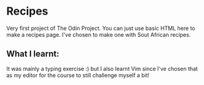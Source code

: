 # Recipes
Very first project of The Odin Project. You can just use basic HTML here to make a recipes page. I've chosen to make one with Sout African recipes.

## What I learnt:
It was mainly a typing exercise :) but I also learnt Vim since I've chosen that as my editor for the course to still challenge myself a bit!
